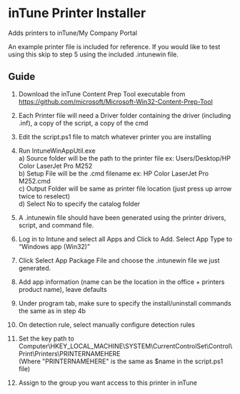 # inTune Printer Installer

Adds printers to inTune/My Company Portal

An example printer file is included for reference. If you would like to test using this skip to step 5 using the included .intunewin file.

## Guide

1) Download the inTune Content Prep Tool executable from https://github.com/microsoft/Microsoft-Win32-Content-Prep-Tool
2) Each Printer file will need a Driver folder containing the driver (including .inf), a copy of the script, a copy of the cmd
3) Edit the script.ps1 file to match whatever printer you are installing
4) Run IntuneWinAppUtil.exe
    <br>a) Source folder will be the path to the printer file ex: Users/Desktop/HP Color LaserJet Pro M252
    <br>b) Setup File will be the .cmd filename ex: HP Color LaserJet Pro M252.cmd
    <br>c) Output Folder will be same as printer file location (just press up arrow twice to reselect)
    <br>d) Select No to specify the catalog folder

5) A .intunewin file should have been generated using the printer drivers, script, and command file.
6) Log in to Intune and select all Apps and Click to Add. Select App Type to “Windows app (Win32)”
7) Click Select App Package File and choose the .intunewin file we just generated.
8) Add app information (name can be the location in the office + printers product name), leave defaults
9) Under program tab, make sure to specify the install/uninstall commands the same as in step 4b
10) On detection rule, select manually configure detection rules
11) Set the key path to Computer\HKEY_LOCAL_MACHINE\SYSTEM\CurrentControlSet\Control\Print\Printers\PRINTERNAMEHERE
    <br>(Where "PRINTERNAMEHERE" is the same as $name in the script.ps1 file)
12) Assign to the group you want access to this printer in inTune
